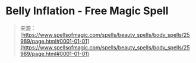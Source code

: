 <!--yml
category: 未分类
date: 2024-06-12 19:13:23
-->

# Belly Inflation - Free Magic Spell

> 来源：[https://www.spellsofmagic.com/spells/beauty_spells/body_spells/25989/page.html#0001-01-01](https://www.spellsofmagic.com/spells/beauty_spells/body_spells/25989/page.html#0001-01-01)